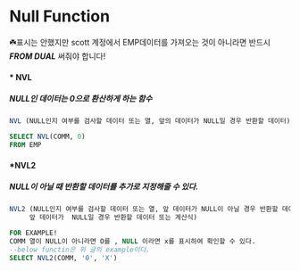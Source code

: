 # Null Function

☘️표시는 안했지만 scott 계정에서 EMP데이터를 가져오는 것이 아니라면 반드시 ***FROM DUAL*** 써줘야 합니다! 



#### * NVL

##### NULL인 데이터는 0으로 환산하게 하는 함수

~~~sql
NVL (NULL인지 여부를 검사할 데이터 또는 열, 앞의 데이터가 NULL일 경우 반환할 데이터)

SELECT NVL(COMM, 0)
FROM EMP
~~~



#### *NVL2

##### NULL이 아닐 때 반환할 데이터를 추가로 지정해줄 수 있다. 

~~~SQL
NVL2 (NULL인지 여부를 검사할 데이터 또는 열, 앞 데이터가 NULL이 아닐 경우 반환할 데이터 또는 계산식, 
     앞 데이터가  NULL일 경우 반환할 데이터 또는 계산식)

FOR EXAMPLE!
COMM 열이 NULL이 아니라면 O를 , NULL 이라면 x를 표시하여 확인할 수 있다. 
--below functin은 위 글의 example이다.
SELECT NVL2(COMM, '0', 'X')
~~~


